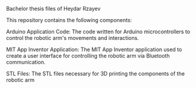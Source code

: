 Bachelor thesis files of Heydar Rzayev

This repository contains the following components:


Arduino Application Code: The code written for Arduino microcontrollers to control the robotic arm's movements and interactions.

MIT App Inventor Application: The MIT App Inventor application used to create a user interface for controlling the robotic arm via Bluetooth communication.

STL Files: The STL files necessary for 3D printing the components of the robotic arm


